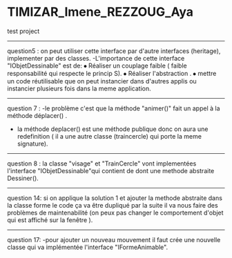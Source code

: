 # TIMIZAR_Imene_REZZOUG_Aya
test project
******************************************************
question5 :
on peut utiliser cette interface par d'autre interfaces (heritage), implementer par des classes. 
 -L'importance de cette interface "IObjetDessinable" est de:
⦁	Réaliser un couplage faible ( faible responsabilité qui respecte le princip S).
⦁	Réaliser l'abstraction .
⦁	 mettre un code réutilisable que on peut instancier dans d'autres applis ou instancier plusieurs fois dans la meme application.
******************************************************
question 7 :
-le problème c'est que la méthode "animer()" fait un appel à la méthode déplacer() .
- la méthode deplacer() est une méthode  publique donc on aura une redefinition ( il a une autre classe (traincercle) qui porte la meme signature).
******************************************************
question 8 :
la classe "visage" et "TrainCercle" vont implementées l'interface "IObjetDessinable"qui contient de dont une methode abstraite Dessiner().
******************************************************
question 14:
si on applique la solution 1 et ajouter la methode abstraite dans la classe forme le code ça va être dupliqué par la suite il va nous faire des problèmes de maintenabilité (on peux pas changer le comportement d'objet qui est affiché sur la fenêtre ).
******************************************************
question 17:
-pour ajouter un nouveau mouvement il faut crée une nouvelle classe qui va implémentée l'interface "IFormeAnimable".
